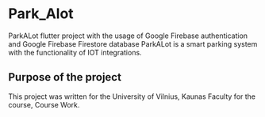 # Park_Alot

ParkALot flutter project with the usage of Google Firebase authentication and Google Firebase Firestore database
ParkALot is a smart parking system with the functionality of IOT integrations.

## Purpose of the project

This project was written for the University of Vilnius, Kaunas Faculty for the course, Course Work.
